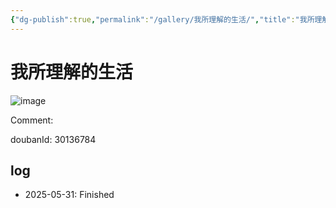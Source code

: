 ```yaml
---
{"dg-publish":true,"permalink":"/gallery/我所理解的生活/","title":"我所理解的生活","created":"2025-06-25T14:18:45.408+08:00"}
---
```



# 我所理解的生活

![image](https://hiraeth-picbed.oss-cn-beijing.aliyuncs.com/20250531154314.webp)

Comment: 



doubanId: 30136784

## log

- 2025-05-31: Finished
